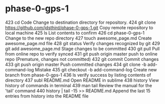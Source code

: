 # phase-0-gps-1
  423  cd Code
  	Change to destination directory for repository.
  424  git clone https://github.com/jdsthird/phase-0-gps-1.git
  	Copy remote repository to local machine
  425  ls
  	List contents to confirm
  426  cd phase-0-gps-1
  	Change to the new repo directory
  427  touch awesome_page.md
  	Create awesome_page.md file
  428  git status
  	Verify changes recognized by git
  429  git add awesome_page.md
  	Stage changes to be committed
  430  git pull
  	Pull from online repo to verify synced
  431  git push origin master
  	push to online repo (Premature, changes not committed)
  432  git commit
  	Commit changes
  433  git push origin master
  	Push committed changes
  434  git clone -b add-command-log
  	Mistake
  435  git checkout -b add-command-log
  	Create new branch from phase-0-gps-1
  436  ls
  	verify success by listing contents of directory
  437  subl README.md
  	Open README in sublime
  438  history
  	View history of commands in terminal
  439  man tail
  	Review the manual for the 'tail' command
  440  history | tail -15 >> README.md
  		Append the last 15 entries from history into the README file

